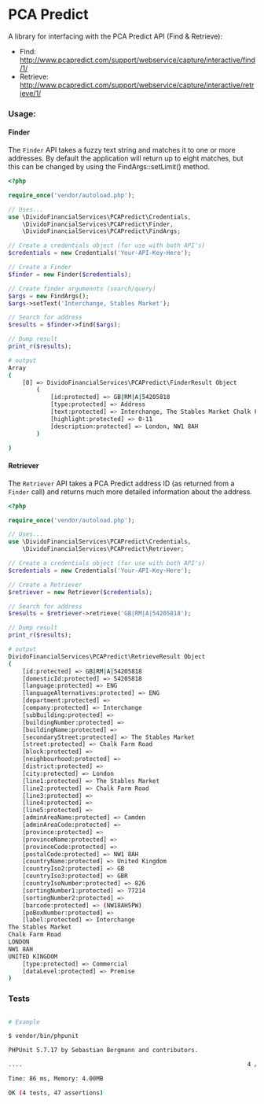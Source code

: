 # PCA Predict

A library for interfacing with the PCA Predict API (Find & Retrieve):

 - Find: http://www.pcapredict.com/support/webservice/capture/interactive/find/1/
 - Retrieve: http://www.pcapredict.com/support/webservice/capture/interactive/retrieve/1/
 
 
### Usage:

#### Finder

The `Finder` API takes a fuzzy text string and matches it to one or more addresses.  By default the application will return up to eight matches, but this can be changed by using the FindArgs::setLimit() method.


```php
<?php

require_once('vendor/autoload.php');

// Uses...
use \DividoFinancialServices\PCAPredict\Credentials,
    \DividoFinancialServices\PCAPredict\Finder,
    \DividoFinancialServices\PCAPredict\FindArgs;

// Create a credentials object (for use with both API's)
$credentials = new Credentials('Your-API-Key-Here');

// Create a Finder
$finder = new Finder($credentials);

// Create finder argumennts (search/query)
$args = new FindArgs();
$args->setText('Interchange, Stables Market');

// Search for address
$results = $finder->find($args);

// Dump result
print_r($results);
```

```bash
# output 
Array
(
    [0] => DividoFinancialServices\PCAPredict\FinderResult Object
        (
            [id:protected] => GB|RM|A|54205818
            [type:protected] => Address
            [text:protected] => Interchange, The Stables Market Chalk Farm Road
            [highlight:protected] => 0-11
            [description:protected] => London, NW1 8AH
        )

)

```

#### Retriever

The `Retriever` API takes a PCA Predict address ID (as returned from a `Finder` call) and returns much more detailed information about the address.


```php
<?php

require_once('vendor/autoload.php');

// Uses...
use \DividoFinancialServices\PCAPredict\Credentials,
    \DividoFinancialServices\PCAPredict\Retriever;

// Create a credentials object (for use with both API's)
$credentials = new Credentials('Your-API-Key-Here');

// Create a Retriever
$retriever = new Retriever($credentials);

// Search for address
$results = $retriever->retrieve('GB|RM|A|54205818');

// Dump result
print_r($results);
```

```bash
# output 
DividoFinancialServices\PCAPredict\RetrieveResult Object
(
    [id:protected] => GB|RM|A|54205818
    [domesticId:protected] => 54205818
    [language:protected] => ENG
    [languageAlternatives:protected] => ENG
    [department:protected] =>
    [company:protected] => Interchange
    [subBuilding:protected] =>
    [buildingNumber:protected] =>
    [buildingName:protected] =>
    [secondaryStreet:protected] => The Stables Market
    [street:protected] => Chalk Farm Road
    [block:protected] =>
    [neighbourhood:protected] =>
    [district:protected] =>
    [city:protected] => London
    [line1:protected] => The Stables Market
    [line2:protected] => Chalk Farm Road
    [line3:protected] =>
    [line4:protected] =>
    [line5:protected] =>
    [adminAreaName:protected] => Camden
    [adminAreaCode:protected] =>
    [province:protected] =>
    [provinceName:protected] =>
    [provinceCode:protected] =>
    [postalCode:protected] => NW1 8AH
    [countryName:protected] => United Kingdom
    [countryIso2:protected] => GB
    [countryIso3:protected] => GBR
    [countryIsoNumber:protected] => 826
    [sortingNumber1:protected] => 77214
    [sortingNumber2:protected] =>
    [barcode:protected] => (NW18AH5PW)
    [poBoxNumber:protected] =>
    [label:protected] => Interchange
The Stables Market
Chalk Farm Road
LONDON
NW1 8AH
UNITED KINGDOM
    [type:protected] => Commercial
    [dataLevel:protected] => Premise
)
```

### Tests

```bash

# Example 

$ vendor/bin/phpunit

PHPUnit 5.7.17 by Sebastian Bergmann and contributors.

....                                                                4 / 4 (100%)

Time: 86 ms, Memory: 4.00MB

OK (4 tests, 47 assertions)
```

